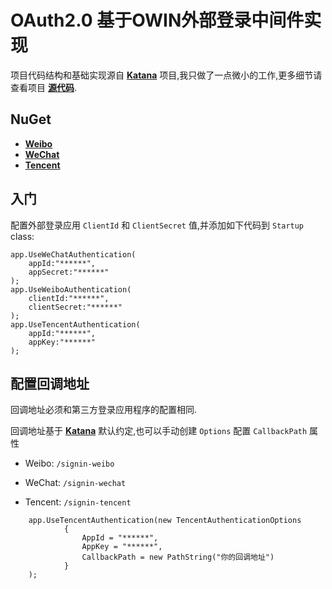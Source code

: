 # OAuth2.0 基于OWIN外部登录中间件实现


项目代码结构和基础实现源自 **[Katana](http://katanaproject.codeplex.com/)** 项目,我只做了一点微小的工作,更多细节请查看项目 **[源代码](http://katanaproject.codeplex.com/SourceControl/latest#README)**.



## NuGet

- **[Weibo](https://www.nuget.org/packages/AspNet.Owin.Security.Weibo/1.0.0)**
- **[WeChat](https://www.nuget.org/packages/AspNet.Owin.Security.WeChat)**
- **[Tencent](https://www.nuget.org/packages/AspNet.Owin.Security.Tencent)**



## 入门

配置外部登录应用 `ClientId` 和 `ClientSecret` 值,并添加如下代码到 `Startup` class:

    app.UseWeChatAuthentication(
        appId:"******",
        appSecret:"******"
    );
    app.UseWeiboAuthentication(
        clientId:"******",
        clientSecret:"******"
    );
    app.UseTencentAuthentication(
        appId:"******",
        appKey:"******"
    );
    
## 配置回调地址

回调地址必须和第三方登录应用程序的配置相同.

回调地址基于 **[Katana](http://katanaproject.codeplex.com/)** 默认约定,也可以手动创建 `Options` 配置 `CallbackPath` 属性

* Weibo: `/signin-weibo`

* WeChat: `/signin-wechat`

* Tencent: `/signin-tencent`

```
    app.UseTencentAuthentication(new TencentAuthenticationOptions
            {
                AppId = "******",
                AppKey = "******",
                CallbackPath = new PathString("你的回调地址")
            }
    );
```
